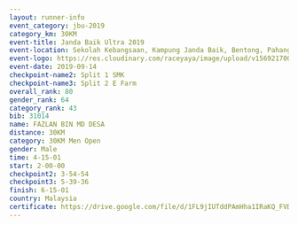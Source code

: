```yaml
---
layout: runner-info 
event_category: jbu-2019 
category_km: 30KM 
event-title: Janda Baik Ultra 2019  
event-location: Sekolah Kebangsaan, Kampung Janda Baik, Bentong, Pahang, Malaysia 
event-logo: https://res.cloudinary.com/raceyaya/image/upload/v1569217009/logo/janda-baik_vch1pc.jpg 
event-date: 2019-09-14 
checkpoint-name2: Split 1 SMK 
checkpoint-name3: Split 2 E Farm 
overall_rank: 80
gender_rank: 64
category_rank: 43
bib: 31014
name: FAZLAN BIN MD DESA
distance: 30KM
category: 30KM Men Open
gender: Male
time: 4-15-01
start: 2-00-00
checkpoint2: 3-54-54
checkpoint3: 5-39-36
finish: 6-15-01
country: Malaysia
certificate: https://drive.google.com/file/d/1FL9jIUTddPAmHha1IRaKQ_FVDTC2O_hS/view?usp=sharing
---
```

